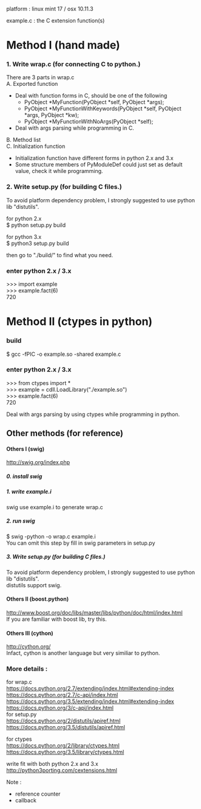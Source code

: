 platform : linux mint 17 / osx 10.11.3

example.c : the C extension function(s)  

# Method I (hand made)  
### 1. Write wrap.c (for connecting C to python.)  
There are 3 parts in wrap.c  
A. Exported function
  - Deal with function forms in C, should be one of the following
    - PyObject *MyFunction(PyObject *self, PyObject *args);
    - PyObject *MyFunctionWithKeywords(PyObject *self, PyObject *args, PyObject *kw);
    - PyObject *MyFunctionWithNoArgs(PyObject *self);  
  - Deal with args parsing while programming in C.  

B. Method list  
C. Initialization function  
  - Initialization function have different forms in python 2.x and 3.x  
  - Some structure members of PyModuleDef could just set as default value, check it while programming.

### 2. Write setup.py (for building C files.)
To avoid platform dependency problem, I strongly suggested to use python lib "distutils".  

for python 2.x  
$ python setup.py build  

for python 3.x  
$ python3 setup.py build  

then go to "./build/" to find what you need.  

### enter python 2.x / 3.x
\>>> import example  
\>>> example.fact(6)  
720

# Method II (ctypes in python)  
### build  
$ gcc -fPIC -o example.so -shared example.c  

### enter python 2.x / 3.x
\>>> from ctypes import *  
\>>> example = cdll.LoadLibrary("./example.so")  
\>>> example.fact(6)  
720  

Deal with args parsing by using ctypes while programming in python.  


## Other methods (for reference)
#### Others I (swig)  
http://swig.org/index.php    
##### 0. install swig  
##### 1. write example.i  
swig use example.i to generate wrap.c
##### 2. run swig  
$ swig -python -o wrap.c example.i  
You can omit this step by fill in swig parameters in setup.py  
##### 3. Write setup.py (for building C files.)  
To avoid platform dependency problem, I strongly suggested to use python lib "distutils".  
distutils support swig.

#### Others II (boost.python)  
http://www.boost.org/doc/libs/master/libs/python/doc/html/index.html    
If you are familiar with boost lib, try this.  

#### Others III (cython)  
http://cython.org/    
Infact, cython is another language but very similiar to python.


### More details :  
for wrap.c  
https://docs.python.org/2.7/extending/index.html#extending-index  
https://docs.python.org/2.7/c-api/index.html  
https://docs.python.org/3.5/extending/index.html#extending-index  
https://docs.python.org/3/c-api/index.html  
for setup.py  
https://docs.python.org/2/distutils/apiref.html  
https://docs.python.org/3.5/distutils/apiref.html  

for ctypes  
https://docs.python.org/2/library/ctypes.html  
https://docs.python.org/3.5/library/ctypes.html

write fit with both python 2.x and 3.x  
http://python3porting.com/cextensions.html

Note :  
  - reference counter  
  - callback
